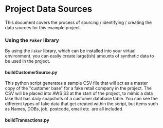 # Project Data Sources

This document covers the process of sourcing / identifying / creating the data sources for this example project.<br>

### Using the `Faker` library

By using the `Faker` library, which can be installed into your virtual environment, you can easily create large(ish) amounts of synthetic data to be used in the project. <br>

#### buildCustomerSource.py

This python script generates a sample CSV file that will act as a master copy of the "customer base" for a fake retail company in the project. The CSV will be placed into AWS S3 at the start of the project, to mimic a data lake that has daily snapshots of a customer database table. You can see the different types of fake data that get created within the script, but items such as Names, DOBs, job, postcode, email etc. are all included.

#### buildTransactions.py



